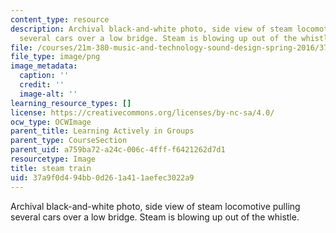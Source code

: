```yaml
---
content_type: resource
description: Archival black-and-white photo, side view of steam locomotive pulling
  several cars over a low bridge. Steam is blowing up out of the whistle.
file: /courses/21m-380-music-and-technology-sound-design-spring-2016/37a9f0d494bb0d261a411aefec3022a9_steam_train.png
file_type: image/png
image_metadata:
  caption: ''
  credit: ''
  image-alt: ''
learning_resource_types: []
license: https://creativecommons.org/licenses/by-nc-sa/4.0/
ocw_type: OCWImage
parent_title: Learning Actively in Groups
parent_type: CourseSection
parent_uid: a759ba72-a24c-006c-4fff-f6421262d7d1
resourcetype: Image
title: steam train
uid: 37a9f0d4-94bb-0d26-1a41-1aefec3022a9
---
```

Archival black-and-white photo, side view of steam locomotive pulling several cars over a low bridge. Steam is blowing up out of the whistle.